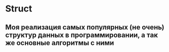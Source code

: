 # Struct

## Моя реализация самых популярных (не очень) структур данных в программировании, а так же основные алгоритмы с ними

